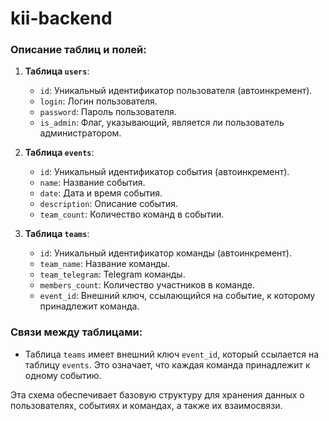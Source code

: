 # kii-backend

### Описание таблиц и полей:

1. **Таблица `users`**:
    
    - `id`: Уникальный идентификатор пользователя (автоинкремент).
    - `login`: Логин пользователя.
    - `password`: Пароль пользователя.
    - `is_admin`: Флаг, указывающий, является ли пользователь администратором.
2. **Таблица `events`**:
    
    - `id`: Уникальный идентификатор события (автоинкремент).
    - `name`: Название события.
    - `date`: Дата и время события.
    - `description`: Описание события.
    - `team_count`: Количество команд в событии.
3. **Таблица `teams`**:
    
    - `id`: Уникальный идентификатор команды (автоинкремент).
    - `team_name`: Название команды.
    - `team_telegram`: Telegram команды.
    - `members_count`: Количество участников в команде.
    - `event_id`: Внешний ключ, ссылающийся на событие, к которому принадлежит команда.

### Связи между таблицами:

- Таблица `teams` имеет внешний ключ `event_id`, который ссылается на таблицу `events`. Это означает, что каждая команда принадлежит к одному событию.

Эта схема обеспечивает базовую структуру для хранения данных о пользователях, событиях и командах, а также их взаимосвязи.